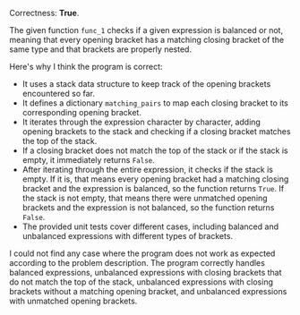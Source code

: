 Correctness: **True**.

The given function `func_1` checks if a given expression is balanced or not, meaning that every opening bracket has a matching closing bracket of the same type and that brackets are properly nested. 

Here's why I think the program is correct:
- It uses a stack data structure to keep track of the opening brackets encountered so far.
- It defines a dictionary `matching_pairs` to map each closing bracket to its corresponding opening bracket.
- It iterates through the expression character by character, adding opening brackets to the stack and checking if a closing bracket matches the top of the stack.
- If a closing bracket does not match the top of the stack or if the stack is empty, it immediately returns `False`.
- After iterating through the entire expression, it checks if the stack is empty. If it is, that means every opening bracket had a matching closing bracket and the expression is balanced, so the function returns `True`. If the stack is not empty, that means there were unmatched opening brackets and the expression is not balanced, so the function returns `False`.
- The provided unit tests cover different cases, including balanced and unbalanced expressions with different types of brackets.

I could not find any case where the program does not work as expected according to the problem description. The program correctly handles balanced expressions, unbalanced expressions with closing brackets that do not match the top of the stack, unbalanced expressions with closing brackets without a matching opening bracket, and unbalanced expressions with unmatched opening brackets.